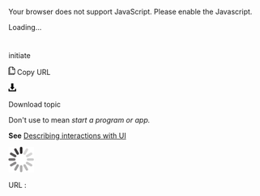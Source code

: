 Your browser does not support JavaScript. Please enable the Javascript.

Loading...

# 

initiate

![Copy URL](initiate_files/Copy.png)
Copy URL

![Download](initiate_files/Download.png)

Download topic

Don't use to mean *start a program or app.* 

**See** [Describing interactions with UI](https://worldready.cloudapp.net/Styleguide/Read?id=2700&topicid=26472)

![In progress](initiate_files/activity-large.gif)

URL :
